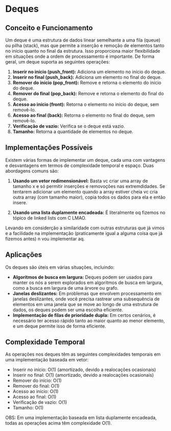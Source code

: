 # Deques

## Conceito e Funcionamento

Um deque é uma estrutura de dados linear semelhante a uma fila (queue) ou pilha (stack), mas que permite a inserção e remoção de elementos tanto no início quanto no final da estrutura. Isso proporciona maior flexibilidade em situações onde a ordem de processamento é importante. De forma geral, um deque suporta as seguintes operações:

1. **Inserir no início (push_front):** Adiciona um elemento no início do deque.
2. **Inserir no final (push_back):** Adiciona um elemento no final do deque.
3. **Remover do início (pop_front):** Remove e retorna o elemento do início do deque.
4. **Remover do final (pop_back):** Remove e retorna o elemento do final do deque.
5. **Acesso ao início (front):** Retorna o elemento no início do deque, sem removê-lo.
6. **Acesso ao final (back):** Retorna o elemento no final do deque, sem removê-lo.
7. **Verificação de vazio:** Verifica se o deque está vazio.
8. **Tamanho:** Retorna a quantidade de elementos no deque.

## Implementações Possíveis

Existem várias formas de implementar um deque, cada uma com vantagens e desvantagens em termos de complexidade temporal e espaço. Duas abordagens comuns são:

1. **Usando um vetor redimensionável:** Basta vc criar uma array de tamanho x e só permitir inserções e removoções nas extremdidades. Se tentarem adicionar um elemento quando a array estiver cheia vc cria outra array (com tamanho maior), copia todos os dados para ela e então insere.

2. **Usando uma lista duplamente encadeada:** É literalmente oq fizemos no tópico de linked lists com C LMAO.

Levando em considerção a similaridade com outras estruturas que já vimos e a facilidade na implementação (praticamente igual a alguma coisa que já fizemos antes) n vou implementar aq.

## Aplicações

Os deques são úteis em várias situações, incluindo:

- **Algoritmos de busca em largura:** Deques podem ser usados para manter os nós a serem explorados em algoritmos de busca em largura, como a busca em largura de uma árvore ou grafo.
- **Janelas deslizantes:** Em problemas que envolvem processamento em janelas deslizantes, onde você precisa rastrear uma subsequência de elementos em uma janela que se move ao longo de uma estrutura de dados, os deques podem ser uma escolha eficiente.
- **Implementação de filas de prioridade dupla:** Em certos cenários, é necessário ter acesso rápido tanto ao maior quanto ao menor elemento, e um deque permite isso de forma eficiente.

## Complexidade Temporal

As operações nos deques têm as seguintes complexidades temporais em uma implementação baseada em vetor:

- Inserir no início: O(1) (amortizado, devido a realocações ocasionais)
- Inserir no final: O(1) (amortizado, devido a realocações ocasionais)
- Remover do início: O(1)
- Remover do final: O(1)
- Acesso ao início: O(1)
- Acesso ao final: O(1)
- Verificação de vazio: O(1)
- Tamanho: O(1)

OBS: Em uma implementação baseada em lista duplamente encadeada, todas as operações acima têm complexidade O(1).
